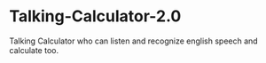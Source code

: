 # Talking-Calculator-2.0
Talking Calculator who can listen and recognize english speech and calculate too. 
